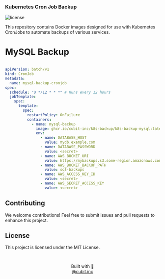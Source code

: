 ### Kubernetes Cron Job Backup

![license](https://img.shields.io/github/license/cubit-inc/k8s-backup?label=License)

This repository contains Docker images designed for use with Kubernetes CronJobs to automate backups of various services.


# MySQL Backup
```yaml

apiVersion: batch/v1
kind: CronJob
metadata:
  name: mysql-backup-cronjob
spec:
  schedule: "0 */12 * * *" # Runs every 12 hours
  jobTemplate:
    spec:
      template:
        spec:
          restartPolicy: OnFailure
          containers:
            - name: mysql-backup
              image: ghcr.io/cubit-inc/k8s-backup/k8s-backup-mysql:latest
              env:
                - name: DATABASE_HOST
                  value: mydb.example.com
                - name: DATABASE_PASSWORD
                  value: <secret>
                - name: AWS_BUCKET_URI
                  value: https://mybackups.s3.some-region.amazonaws.com
                - name: AWS_BUCKET_BACKUP_PATH
                  value: sql-backups
                - name: AWS_ACCESS_KEY_ID
                  value: <secret>
                - name: AWS_SECRET_ACCESS_KEY
                  value: <secret>
```

## Contributing

We welcome contributions! Feel free to submit issues and pull requests to enhance this project.

## License

This project is licensed under the MIT License.

<br />
<p align="center">
 Built with 🤍 <br> <a href="https://github.com/cubit-in">@cubit.inc</a>
</p>
